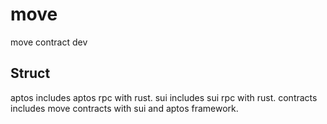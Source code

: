 # move

move contract dev


## Struct

aptos includes aptos rpc with rust.
sui includes sui rpc with rust.
contracts includes move contracts with sui and aptos framework.